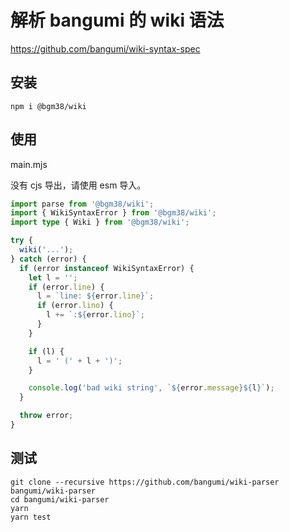 # 解析 bangumi 的 wiki 语法

https://github.com/bangumi/wiki-syntax-spec

## 安装

```shell
npm i @bgm38/wiki
```

## 使用

main.mjs

没有 cjs 导出，请使用 esm 导入。

```typescript
import parse from '@bgm38/wiki';
import { WikiSyntaxError } from '@bgm38/wiki';
import type { Wiki } from '@bgm38/wiki';

try {
  wiki('...');
} catch (error) {
  if (error instanceof WikiSyntaxError) {
    let l = '';
    if (error.line) {
      l = `line: ${error.line}`;
      if (error.lino) {
        l += `:${error.lino}`;
      }
    }

    if (l) {
      l = ' (' + l + ')';
    }

    console.log('bad wiki string', `${error.message}${l}`);
  }

  throw error;
}
```

## 测试

```shell
git clone --recursive https://github.com/bangumi/wiki-parser bangumi/wiki-parser
cd bangumi/wiki-parser
yarn
yarn test
```
